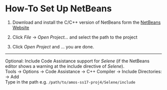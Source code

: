 # How-To Set Up NetBeans

1. Download and install the C/C++ version of NetBeans form the [NetBeans Website](https://netbeans.org/downloads/)

2. Click _File_ -> _Open Project..._ and select the path to the project

3. Click _Open Project_ and ... you are done.  

------------

Optional: Include Code Assistance support for _Selene_ (if the NetBeans editor shows a warning at the include directive of _Selene_).  
Tools -> Options -> Code Assistance -> C++ Compiler -> Include Directories: -> Add  
Type in the path e.g. `/path/to/amos-ss17-proj4/Selene/include`
